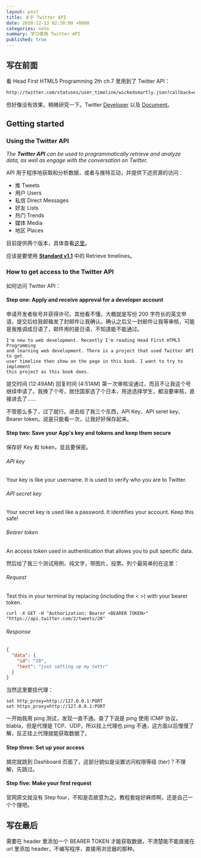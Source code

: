 ```yaml
---
layout: post
title: 关于 Twitter API
date: 2020-12-13 02:30:00 +0800
categories: note
summary: 学习使用 Twitter API
published: true
---
```


## 写在前面

看 Head First HTML5 Programming 2th ch.7 里用到了 Twitter API：

```html
http://twitter.com/statuses/user_timeline/wickedsmartly.json?callback=updateTweets
```

但好像没有效果，稍微研究一下。Twitter [Developer](https://developer.twitter.com/en) 以及 [Document](https://developer.twitter.com/en/docs/twitter-api)。

## Getting started

### Using the Twitter API

*The **Twitter API** can be used to programmatically retrieve and analyze data, as well as engage with the conversation on Twitter.*

API 用于程序地获取和分析数据，或者与推特互动，并提供下述资源的访问：

- 推 Tweets
- 用户 Users
- 私信 Direct Messages
- 好友 Lists
- 热门 Trends
- 媒体 Media
- 地区 Places

目前提供两个版本，具体查看[这里](https://developer.twitter.com/en/docs/twitter-api/getting-started/guide)。

应该是要使用 **[Standard v1.1](https://developer.twitter.com/en/docs/twitter-api/v1)** 中的 Retrieve timelines。

### How to get access to the Twitter API

如何访问 Twitter API：
#### Step one: Apply and receive approval for a developer account

申请开发者账号并获得许可。其他看不懂，大概就是写份 200 字符长的英文申请，提交后给我邮箱发了封邮件让我确认。确认之后又一封邮件让我等审核，可能是我推调成日语了，邮件用的是日语，不知道能不能通过。

```
I'm new to web development. Recently I'm reading Head First HTML5 Programming 
and learning web development. There is a project that used Twitter API to get 
user timeline then show on the page in this book. I want to try to implement 
this project as this book does.
```
提交时间 (12:49AM) 回复时间 (4:51AM) 第一次审核没通过，而且不让我这个号继续申请了。我换了个号，居住国家选了个日本，用途选择学生，都没要审核，直接进去了……

不管那么多了，过了就行。进去给了我三个东西，API Key、API seret key、Bearer token。说是只能看一次，让我好好保存起来。

#### Step two: Save your App's key and tokens and keep them secure

保存好 Key 和 token，並且要保密。

###### API key

Your key is like your username. It is used to verify who you are to Twitter.

###### API secret key

Your secret key is used like a password. It identifies your account. Keep this safe!

###### Bearer token

An access token used in authentication that allows you to pull specific data.

然后给了我三个测试用例，纯文字，带图片，投票。列个最简单的在这里：

###### Request
Test this in your terminal by replacing <BEARER TOKEN> (including the < >) with your bearer token.

```
curl -X GET -H "Authorization: Bearer <BEARER TOKEN>" "https://api.twitter.com/2/tweets/20"
```

###### Response
```json
{
  "data": {
    "id": "20",
    "text": "just setting up my twttr"
  }
}
```
当然这里要挂代理：
```
set http_proxy=http://127.0.0.1:PORT
set https_proxy=http://127.0.0.1:PORT
```

一开始我用 ping 测试，发现一直不通。查了下说是 ping 使用 ICMP 协议，blabla，但是代理是 TCP、UDP，所以挂上代理也 ping 不通，这方面以后慢慢了解，反正挂上代理就能获取数据了。

#### Step three: Set up your access

搞完就跳到 Dashboard 页面了，这部分貌似是设置访问权限等级 (tier)？不理解，先跳过。

#### Step five: Make your first request

官网原文就没有 Step four，不知是否故意为之。教程套娃好麻烦啊，还是自己一个个搜吧。

## 写在最后

需要在 header 里添加一个 BEARER TOKEN 才能获取数据，不清楚能不能直接在 url 里添加 header，不编写程序，直接用浏览器的那种。
